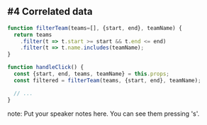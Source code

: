 ##  #4 Correlated data

```javascript
function filterTeam(teams=[], {start, end}, teamName) {
  return teams
    .filter(t => t.start >= start && t.end <= end)
    .filter(t => t.name.includes(teamName);
}
```
```javascript
function handleClick() {
  const {start, end, teams, teamName} = this.props;
  const filtered = filterTeam(teams, {start, end}, teamName);

  // ...
}
```

note:
    Put your speaker notes here.
    You can see them pressing 's'.
